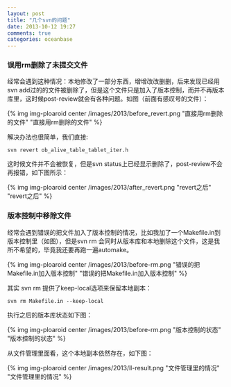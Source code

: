 ```yaml
---
layout: post
title: "几个svn的问题"
date: 2013-10-12 19:27
comments: true
categories: oceanbase 
---
```


### 误用rm删除了未提交文件

  经常会遇到这种情况：本地修改了一部分东西，增增改改删删，后来发现已经用svn add过的的文件被删除了，但是这个文件只是加入了版本控制，而并不再版本库里，这时候post-review就会有各种问题。如图（前面有感叹号的文件）：

{% img img-ploaroid center /images/2013/before_revert.png "直接用rm删除的文件" "直接用rm删除的文件" %}

<!-- more -->

  解决办法也很简单，我们直接:

	svn revert ob_alive_table_tablet_iter.h

  这时候文件并不会被恢复，但是svn status上已经显示删除了，post-review不会再报错，如下图所示：

{% img img-ploaroid center /images/2013/after_revert.png "revert之后" "revert之后" %}


### 版本控制中移除文件

  经常会遇到错误的把文件加入了版本控制的情况，比如我加了一个Makefile.in到版本控制里（如图），但是svn rm 会同时从版本库和本地删除这个文件，这是我所不希望的，毕竟我还要再跑一遍automake。

{% img img-ploaroid center /images/2013/before-rm.png "错误的把Makefile.in加入版本控制" "错误的把Makefile.in加入版本控制" %}

  其实 svn rm 提供了keep-local选项来保留本地副本：

	svn rm Makefile.in --keep-local

  执行之后的版本库状态如下图：

{% img img-ploaroid center /images/2013/before-rm.png "版本控制的状态" "版本控制的状态" %}

  从文件管理里面看，这个本地副本依然存在，如下图：

{% img img-ploaroid center /images/2013/ll-result.png "文件管理里的情况" "文件管理里的情况" %}

